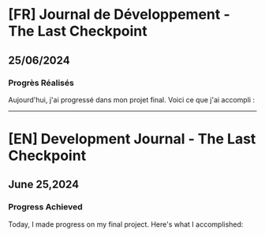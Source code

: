 # [FR] Journal de Développement - The Last Checkpoint

## 25/06/2024

### Progrès Réalisés

Aujourd'hui, j'ai progressé dans mon projet final. Voici ce que j'ai accompli :

---

# [EN] Development Journal - The Last Checkpoint

## June 25,2024

### Progress Achieved

Today, I made progress on my final project. Here's what I accomplished:
